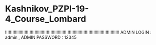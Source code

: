 # Kashnikov_PZPI-19-4_Course_Lombard
!!!!!!!!!!!!!!!!!!!!!!!!!!!!!!!!!!!!!!!!!!!!!!!!!!!!!!!!!!!!!!!!!!!!!!!!!!!!!!!!!!!!!!!!!!!!! ADMIN LOGIN : admin , ADMIN PASSWORD : 12345
